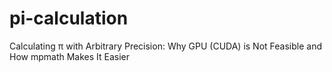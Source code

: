# pi-calculation
Calculating π with Arbitrary Precision: Why GPU (CUDA) is Not Feasible and How mpmath Makes It Easier
